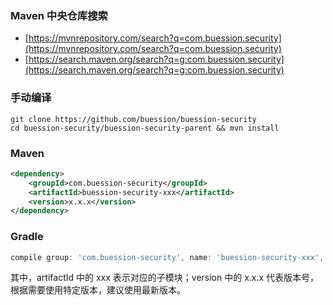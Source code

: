 ### Maven 中央仓库搜索
* [https://mvnrepository.com/search?q=com.buession.security](https://mvnrepository.com/search?q=com.buession.security)
* [https://search.maven.org/search?q=g:com.buession.security](https://search.maven.org/search?q=g:com.buession.security)

### 手动编译
```shell
git clone https://github.com/buession/buession-security
cd buession-security/buession-security-parent && mvn install
```

### Maven
```xml
<dependency>
    <groupId>com.buession-security</groupId>
    <artifactId>buession-security-xxx</artifactId>
    <version>x.x.x</version>
</dependency>
```

### Gradle
```gradle
compile group: 'com.buession-security', name: 'buession-security-xxx', version: 'x.x.x'
```

其中，artifactId 中的 xxx 表示对应的子模块；version 中的 x.x.x 代表版本号，根据需要使用特定版本，建议使用最新版本。